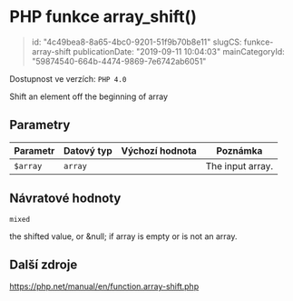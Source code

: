 PHP funkce array_shift()
================================

> id: "4c49bea8-8a65-4bc0-9201-51f9b70b8e11"
> slugCS: funkce-array-shift
> publicationDate: "2019-09-11 10:04:03"
> mainCategoryId: "59874540-664b-4474-9869-7e6742ab6051"

Dostupnost ve verzích: `PHP 4.0`

Shift an element off the beginning of array


Parametry
--------------

| Parametr | Datový typ | Výchozí hodnota | Poznámka |
|-----|-----|-----|-----|
| `$array` | `array` |  | The input array. |


Návratové hodnoty
----------------

`mixed`

the shifted value, or &null; if array is
empty or is not an array.

Další zdroje
------------

https://php.net/manual/en/function.array-shift.php
